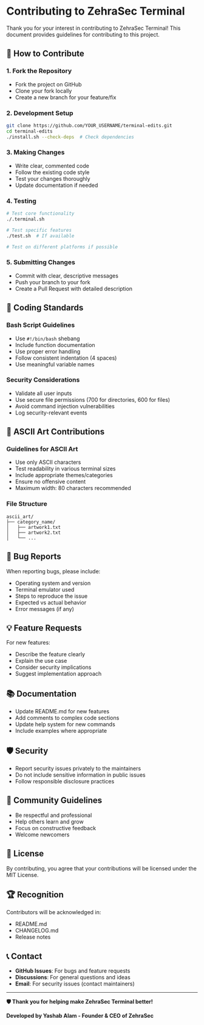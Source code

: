 # Contributing to ZehraSec Terminal

Thank you for your interest in contributing to ZehraSec Terminal! This document provides guidelines for contributing to this project.

## 🤝 How to Contribute

### 1. Fork the Repository
- Fork the project on GitHub
- Clone your fork locally
- Create a new branch for your feature/fix

### 2. Development Setup
```bash
git clone https://github.com/YOUR_USERNAME/terminal-edits.git
cd terminal-edits
./install.sh --check-deps  # Check dependencies
```

### 3. Making Changes
- Write clear, commented code
- Follow the existing code style
- Test your changes thoroughly
- Update documentation if needed

### 4. Testing
```bash
# Test core functionality
./.terminal.sh

# Test specific features
./test.sh  # If available

# Test on different platforms if possible
```

### 5. Submitting Changes
- Commit with clear, descriptive messages
- Push your branch to your fork
- Create a Pull Request with detailed description

## 📝 Coding Standards

### Bash Script Guidelines
- Use `#!/bin/bash` shebang
- Include function documentation
- Use proper error handling
- Follow consistent indentation (4 spaces)
- Use meaningful variable names

### Security Considerations
- Validate all user inputs
- Use secure file permissions (700 for directories, 600 for files)
- Avoid command injection vulnerabilities
- Log security-relevant events

## 🎨 ASCII Art Contributions

### Guidelines for ASCII Art
- Use only ASCII characters
- Test readability in various terminal sizes
- Include appropriate themes/categories
- Ensure no offensive content
- Maximum width: 80 characters recommended

### File Structure
```
ascii_art/
├── category_name/
│   ├── artwork1.txt
│   ├── artwork2.txt
│   └── ...
```

## 🐛 Bug Reports

When reporting bugs, please include:
- Operating system and version
- Terminal emulator used
- Steps to reproduce the issue
- Expected vs actual behavior
- Error messages (if any)

## 💡 Feature Requests

For new features:
- Describe the feature clearly
- Explain the use case
- Consider security implications
- Suggest implementation approach

## 📚 Documentation

- Update README.md for new features
- Add comments to complex code sections
- Update help system for new commands
- Include examples where appropriate

## 🛡️ Security

- Report security issues privately to the maintainers
- Do not include sensitive information in public issues
- Follow responsible disclosure practices

## 👥 Community Guidelines

- Be respectful and professional
- Help others learn and grow
- Focus on constructive feedback
- Welcome newcomers

## 📄 License

By contributing, you agree that your contributions will be licensed under the MIT License.

## 🏆 Recognition

Contributors will be acknowledged in:
- README.md
- CHANGELOG.md
- Release notes

## 📞 Contact

- **GitHub Issues**: For bugs and feature requests
- **Discussions**: For general questions and ideas
- **Email**: For security issues (contact maintainers)

---

**🛡️ Thank you for helping make ZehraSec Terminal better!**

**Developed by Yashab Alam - Founder & CEO of ZehraSec**
